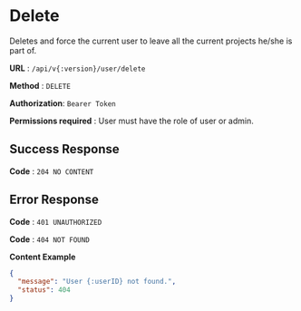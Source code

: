 # Delete

Deletes and force the current user to leave all the current projects he/she is part of.

**URL** : `/api/v{:version}/user/delete`

**Method** : `DELETE`

**Authorization**: `Bearer Token`

**Permissions required** : User must have the role of user or admin.

## Success Response

**Code** : `204 NO CONTENT`

## Error Response

**Code** : `401 UNAUTHORIZED`

**Code** : `404 NOT FOUND`

**Content Example**

```json
{
  "message": "User {:userID} not found.",
  "status": 404
}
```
